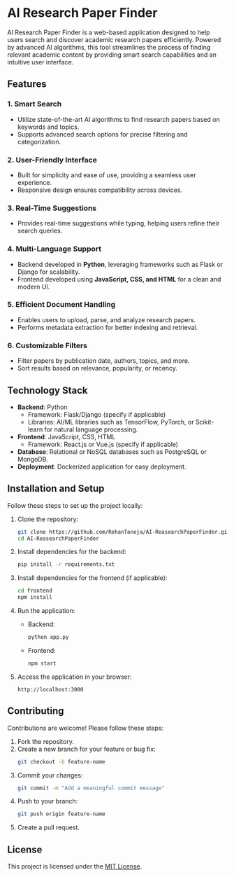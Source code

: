 # AI Research Paper Finder

AI Research Paper Finder is a web-based application designed to help users search and discover academic research papers efficiently. Powered by advanced AI algorithms, this tool streamlines the process of finding relevant academic content by providing smart search capabilities and an intuitive user interface.

## Features

### 1. **Smart Search**
- Utilize state-of-the-art AI algorithms to find research papers based on keywords and topics.
- Supports advanced search options for precise filtering and categorization.

### 2. **User-Friendly Interface**
- Built for simplicity and ease of use, providing a seamless user experience.
- Responsive design ensures compatibility across devices.

### 3. **Real-Time Suggestions**
- Provides real-time suggestions while typing, helping users refine their search queries.

### 4. **Multi-Language Support**
- Backend developed in **Python**, leveraging frameworks such as Flask or Django for scalability.
- Frontend developed using **JavaScript, CSS, and HTML** for a clean and modern UI.

### 5. **Efficient Document Handling**
- Enables users to upload, parse, and analyze research papers.
- Performs metadata extraction for better indexing and retrieval.

### 6. **Customizable Filters**
- Filter papers by publication date, authors, topics, and more.
- Sort results based on relevance, popularity, or recency.

## Technology Stack

- **Backend**: Python
  - Framework: Flask/Django (specify if applicable)
  - Libraries: AI/ML libraries such as TensorFlow, PyTorch, or Scikit-learn for natural language processing.
- **Frontend**: JavaScript, CSS, HTML
  - Framework: React.js or Vue.js (specify if applicable)
- **Database**: Relational or NoSQL databases such as PostgreSQL or MongoDB.
- **Deployment**: Dockerized application for easy deployment.

## Installation and Setup

Follow these steps to set up the project locally:

1. Clone the repository:
   ```bash
   git clone https://github.com/RehanTaneja/AI-ReasearchPaperFinder.git
   cd AI-ReasearchPaperFinder
   ```

2. Install dependencies for the backend:
   ```bash
   pip install -r requirements.txt
   ```

3. Install dependencies for the frontend (if applicable):
   ```bash
   cd frontend
   npm install
   ```

4. Run the application:
   - Backend:
     ```bash
     python app.py
     ```
   - Frontend:
     ```bash
     npm start
     ```

5. Access the application in your browser:
   ```
   http://localhost:3000
   ```

## Contributing

Contributions are welcome! Please follow these steps:

1. Fork the repository.
2. Create a new branch for your feature or bug fix:
   ```bash
   git checkout -b feature-name
   ```
3. Commit your changes:
   ```bash
   git commit -m "Add a meaningful commit message"
   ```
4. Push to your branch:
   ```bash
   git push origin feature-name
   ```
5. Create a pull request.

## License

This project is licensed under the [MIT License](LICENSE).
